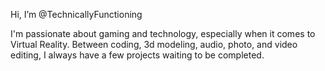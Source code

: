 Hi, I’m @TechnicallyFunctioning

I'm passionate about gaming and technology, especially when it comes to Virtual Reality.
Between coding, 3d modeling, audio, photo, and video editing, I always have a few projects waiting to be completed.
